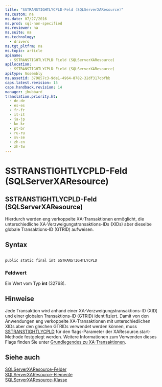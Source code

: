 ```yaml
---
title: "SSTRANSTIGHTLYCPLD-Feld (SQLServerXAResource)"
ms.custom: na
ms.date: 07/27/2016
ms.prod: sql-non-specified
ms.reviewer: na
ms.suite: na
ms.technology: 
  - drivers
ms.tgt_pltfrm: na
ms.topic: article
apiname: 
  - SSTRANSTIGHTLYCPLD Field (SQLServerXAResource)
apilocation: 
  - SSTRANSTIGHTLYCPLD Field (SQLServerXAResource)
apitype: Assembly
ms.assetid: 379857c3-9de1-4964-8782-32df317cbfbb
caps.latest.revision: 15
caps.handback.revision: 14
manager: jhubbard
translation.priority.ht: 
  - de-de
  - es-es
  - fr-fr
  - it-it
  - ja-jp
  - ko-kr
  - pt-br
  - ru-ru
  - sv-se
  - zh-cn
  - zh-tw
---
```

# SSTRANSTIGHTLYCPLD-Feld (SQLServerXAResource)
    
## SSTRANSTIGHTLYCPLD\-Feld \(SQLServerXAResource\)  
 Hierdurch werden eng verkoppelte XA\-Transaktionen ermöglicht, die unterschiedliche XA\-Verzweigungstransaktions\-IDs \(XIDs\) aber dieselbe globale Transaktions\-ID \(GTRID\) aufweisen.  
  
## Syntax  
  
```  
  
public static final int SSTRANSTIGHTLYCPLD  
```  
  
### Feldwert  
 Ein Wert vom Typ **int**  \(32768\).  
  
## Hinweise  
 Jede Transaktion wird anhand einer XA\-Verzweigungstransaktions\-ID \(XID\) und einer globalen Transaktions\-ID \(GTRID\) identifiziert. Damit von den Anwendungen eng verkoppelte XA\-Transaktionen mit unterschiedlichen XIDs aber den gleichen GTRIDs verwendet werden können, muss [SSTRANSTIGHTLYCPLD](../content/SSTRANSTIGHTLYCPLD-Field--SQLServerXAResource-.md) für den flags\-Parameter der XAResource.start\-Methode festgelegt werden. Weitere Informationen zum Verwenden dieses Flags finden Sie unter [Grundlegendes zu XA-Transaktionen](../content/Understanding-XA-Transactions.md).  
  
## Siehe auch  
 [SQLServerXAResource-Felder](../content/SQLServerXAResource-Fields.md)   
 [SQLServerXAResource-Elemente](../content/SQLServerXAResource-Members.md)   
 [SQLServerXAResource-Klasse](../content/SQLServerXAResource-Class.md)  
  
  